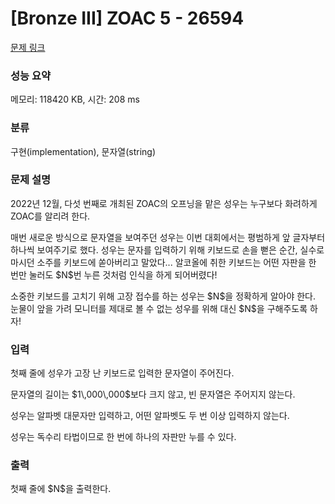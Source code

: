 # [Bronze III] ZOAC 5 - 26594 

[문제 링크](https://www.acmicpc.net/problem/26594) 

### 성능 요약

메모리: 118420 KB, 시간: 208 ms

### 분류

구현(implementation), 문자열(string)

### 문제 설명

<p>2022년 12월, 다섯 번째로 개최된 ZOAC의 오프닝을 맡은 성우는 누구보다 화려하게 ZOAC를 알리려 한다.</p>

<p>매번 새로운 방식으로 문자열을 보여주던 성우는 이번 대회에서는 평범하게 앞 글자부터 하나씩 보여주기로 했다. 성우는 문자를 입력하기 위해 키보드로 손을 뻗은 순간, 실수로 마시던 소주를 키보드에 쏟아버리고 말았다... 알코올에 취한 키보드는 어떤 자판을 한 번만 눌러도 $N$번 누른 것처럼 인식을 하게 되어버렸다!</p>

<p>소중한 키보드를 고치기 위해 고장 접수를 하는 성우는 $N$을 정확하게 알아야 한다. 눈물이 앞을 가려 모니터를 제대로 볼 수 없는 성우를 위해 대신 $N$을 구해주도록 하자!</p>

### 입력 

 <p>첫째 줄에 성우가 고장 난 키보드로 입력한 문자열이 주어진다.</p>

<p>문자열의 길이는 $1\,000\,000$보다 크지 않고, 빈 문자열은 주어지지 않는다. </p>

<p>성우는 알파벳 대문자만 입력하고, 어떤 알파벳도 두 번 이상 입력하지 않는다.</p>

<p>성우는 독수리 타법이므로 한 번에 하나의 자판만 누를 수 있다.</p>

### 출력 

 <p>첫째 줄에 $N$을 출력한다.</p>

